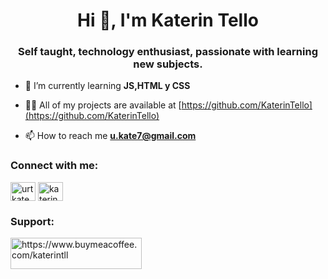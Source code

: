 <h1 align="center">Hi 👋, I'm Katerin Tello</h1>
<h3 align="center">Self taught, technology enthusiast, passionate with learning new subjects.</h3>

- 🌱 I’m currently learning **JS,HTML y CSS**

- 👨‍💻 All of my projects are available at [https://github.com/KaterinTello](https://github.com/KaterinTello)

- 📫 How to reach me **u.kate7@gmail.com**

<h3 align="left">Connect with me:</h3>
<p align="left">
<a href="https://twitter.com/rtkate7" target="blank"><img align="center" src="https://raw.githubusercontent.com/rahuldkjain/github-profile-readme-generator/master/src/images/icons/Social/twitter.svg" alt="urtkate7" height="30" width="40" /></a>
<a href="https://linkedin.com/in/katerin-tello-ura/" target="blank"><img align="center" src="https://raw.githubusercontent.com/rahuldkjain/github-profile-readme-generator/master/src/images/icons/Social/linked-in-alt.svg" alt="katerin-tello-ura/" height="30" width="40" /></a>
</p>

<h3 align="left">Support:</h3>
<p><a href="https://www.buymeacoffee.com/https://www.buymeacoffee.com/katerintll"> <img align="left" src="https://cdn.buymeacoffee.com/buttons/v2/default-yellow.png" height="50" width="210" alt="https://www.buymeacoffee.com/katerintll" /></a></p><br><br>
